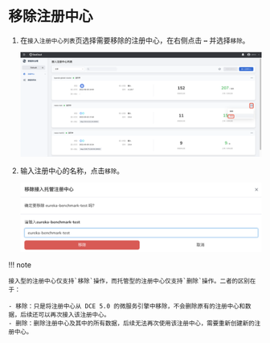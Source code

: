 # 移除注册中心

1. 在`接入注册中心列表`页选择需要移除的注册中心，在右侧点击 **`⋯`** 并选择`移除`。

    ![进入移除页面](imgs/delete-1.png)

2. 输入注册中心的名称，点击`移除`。

    ![进入移除页面](imgs/delete-2.png)

!!! note

    接入型的注册中心仅支持`移除`操作，而托管型的注册中心仅支持`删除`操作。二者的区别在于：

    - 移除：只是将注册中心从 DCE 5.0 的微服务引擎中移除，不会删除原有的注册中心和数据，后续还可以再次接入该注册中心。
    - 删除：删除注册中心及其中的所有数据，后续无法再次使用该注册中心，需要重新创建新的注册中心。
